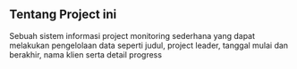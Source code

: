 ## Tentang Project ini
Sebuah sistem informasi project monitoring sederhana yang dapat melakukan pengelolaan data seperti judul, project leader, tanggal mulai dan berakhir, nama klien serta detail progress

